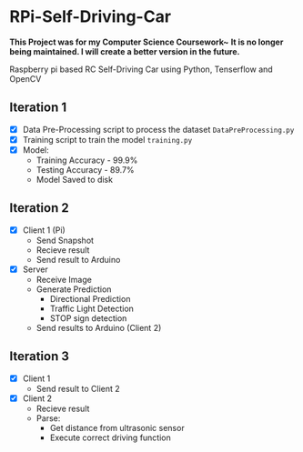 # RPi-Self-Driving-Car

**This Project was for my Computer Science Coursework~**
**It is no longer being maintained. I will create a better version in the future.**

Raspberry pi based RC Self-Driving Car using Python, Tenserflow and OpenCV

## **Iteration 1**
  - [x] Data Pre-Processing script to process the dataset `DataPreProcessing.py`
  - [x] Training script to train the model `training.py`
  - [x] Model:
    - Training Accuracy - 99.9%
    - Testing Accuracy - 89.7%
    - Model Saved to disk

## **Iteration 2**
  - [X] Client 1 (Pi)
    - Send Snapshot
    - Recieve result
    - Send result to Arduino
  - [X] Server
    - Receive Image
    - Generate Prediction
      - Directional Prediction
      - Traffic Light Detection
      - STOP sign detection
    - Send results to Arduino (Client 2)

## **Iteration 3**
  - [X] Client 1
    - Send result to Client 2
  - [X] Client 2
    - Recieve result
    - Parse:
      - Get distance from ultrasonic sensor
      - Execute correct driving function
